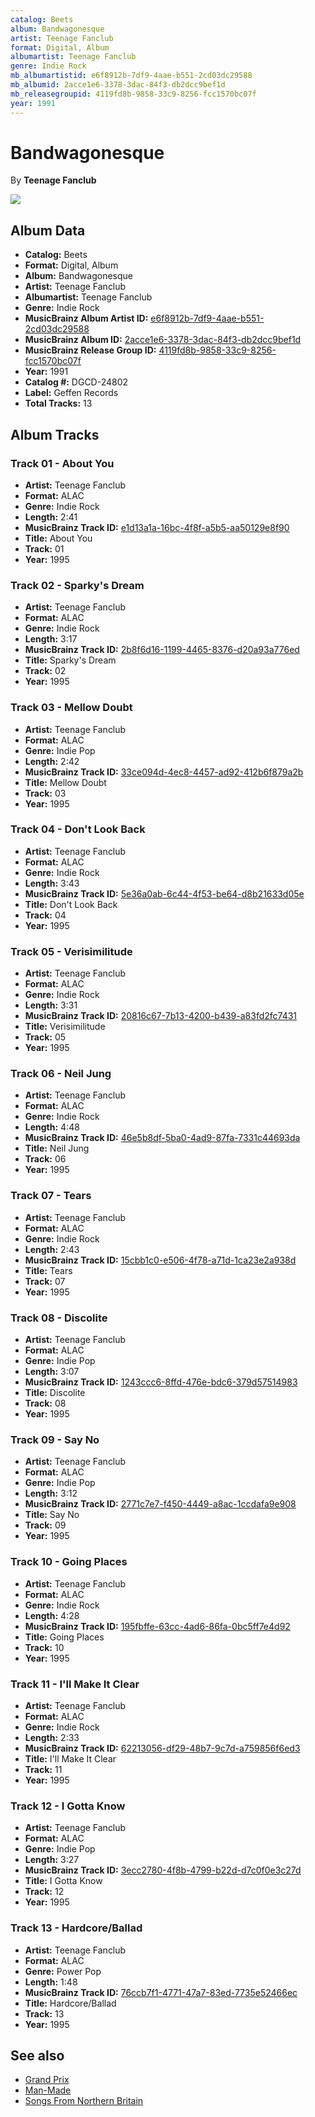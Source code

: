 ```yaml
---
catalog: Beets
album: Bandwagonesque
artist: Teenage Fanclub
format: Digital, Album
albumartist: Teenage Fanclub
genre: Indie Rock
mb_albumartistid: e6f8912b-7df9-4aae-b551-2cd03dc29588
mb_albumid: 2acce1e6-3378-3dac-84f3-db2dcc9bef1d
mb_releasegroupid: 4119fd8b-9858-33c9-8256-fcc1570bc07f
year: 1991
---
```


# Bandwagonesque

By **Teenage Fanclub**

![](../../assets/beetscovers/Teenage_Fanclub-Bandwagonesque.jpg)

## Album Data

- **Catalog:** Beets
- **Format:** Digital, Album
- **Album:** Bandwagonesque
- **Artist:** Teenage Fanclub
- **Albumartist:** Teenage Fanclub
- **Genre:** Indie Rock
- **MusicBrainz Album Artist ID:** [e6f8912b-7df9-4aae-b551-2cd03dc29588](https://musicbrainz.org/artist/e6f8912b-7df9-4aae-b551-2cd03dc29588)
- **MusicBrainz Album ID:** [2acce1e6-3378-3dac-84f3-db2dcc9bef1d](https://musicbrainz.org/release/2acce1e6-3378-3dac-84f3-db2dcc9bef1d)
- **MusicBrainz Release Group ID:** [4119fd8b-9858-33c9-8256-fcc1570bc07f](https://musicbrainz.org/release-group/4119fd8b-9858-33c9-8256-fcc1570bc07f)
- **Year:** 1991
- **Catalog #:** DGCD-24802
- **Label:** Geffen Records
- **Total Tracks:** 13

## Album Tracks

### Track 01 - About You

- **Artist:** Teenage Fanclub
- **Format:** ALAC
- **Genre:** Indie Rock
- **Length:** 2:41
- **MusicBrainz Track ID:** [e1d13a1a-16bc-4f8f-a5b5-aa50129e8f90](https://musicbrainz.org/recording/e1d13a1a-16bc-4f8f-a5b5-aa50129e8f90)
- **Title:** About You
- **Track:** 01
- **Year:** 1995

### Track 02 - Sparky's Dream

- **Artist:** Teenage Fanclub
- **Format:** ALAC
- **Genre:** Indie Rock
- **Length:** 3:17
- **MusicBrainz Track ID:** [2b8f6d16-1199-4465-8376-d20a93a776ed](https://musicbrainz.org/recording/2b8f6d16-1199-4465-8376-d20a93a776ed)
- **Title:** Sparky's Dream
- **Track:** 02
- **Year:** 1995

### Track 03 - Mellow Doubt

- **Artist:** Teenage Fanclub
- **Format:** ALAC
- **Genre:** Indie Pop
- **Length:** 2:42
- **MusicBrainz Track ID:** [33ce094d-4ec8-4457-ad92-412b6f879a2b](https://musicbrainz.org/recording/33ce094d-4ec8-4457-ad92-412b6f879a2b)
- **Title:** Mellow Doubt
- **Track:** 03
- **Year:** 1995

### Track 04 - Don't Look Back

- **Artist:** Teenage Fanclub
- **Format:** ALAC
- **Genre:** Indie Rock
- **Length:** 3:43
- **MusicBrainz Track ID:** [5e36a0ab-6c44-4f53-be64-d8b21633d05e](https://musicbrainz.org/recording/5e36a0ab-6c44-4f53-be64-d8b21633d05e)
- **Title:** Don't Look Back
- **Track:** 04
- **Year:** 1995

### Track 05 - Verisimilitude

- **Artist:** Teenage Fanclub
- **Format:** ALAC
- **Genre:** Indie Rock
- **Length:** 3:31
- **MusicBrainz Track ID:** [20816c67-7b13-4200-b439-a83fd2fc7431](https://musicbrainz.org/recording/20816c67-7b13-4200-b439-a83fd2fc7431)
- **Title:** Verisimilitude
- **Track:** 05
- **Year:** 1995

### Track 06 - Neil Jung

- **Artist:** Teenage Fanclub
- **Format:** ALAC
- **Genre:** Indie Rock
- **Length:** 4:48
- **MusicBrainz Track ID:** [46e5b8df-5ba0-4ad9-87fa-7331c44693da](https://musicbrainz.org/recording/46e5b8df-5ba0-4ad9-87fa-7331c44693da)
- **Title:** Neil Jung
- **Track:** 06
- **Year:** 1995

### Track 07 - Tears

- **Artist:** Teenage Fanclub
- **Format:** ALAC
- **Genre:** Indie Rock
- **Length:** 2:43
- **MusicBrainz Track ID:** [15cbb1c0-e506-4f78-a71d-1ca23e2a938d](https://musicbrainz.org/recording/15cbb1c0-e506-4f78-a71d-1ca23e2a938d)
- **Title:** Tears
- **Track:** 07
- **Year:** 1995

### Track 08 - Discolite

- **Artist:** Teenage Fanclub
- **Format:** ALAC
- **Genre:** Indie Pop
- **Length:** 3:07
- **MusicBrainz Track ID:** [1243ccc6-8ffd-476e-bdc6-379d57514983](https://musicbrainz.org/recording/1243ccc6-8ffd-476e-bdc6-379d57514983)
- **Title:** Discolite
- **Track:** 08
- **Year:** 1995

### Track 09 - Say No

- **Artist:** Teenage Fanclub
- **Format:** ALAC
- **Genre:** Indie Pop
- **Length:** 3:12
- **MusicBrainz Track ID:** [2771c7e7-f450-4449-a8ac-1ccdafa9e908](https://musicbrainz.org/recording/2771c7e7-f450-4449-a8ac-1ccdafa9e908)
- **Title:** Say No
- **Track:** 09
- **Year:** 1995

### Track 10 - Going Places

- **Artist:** Teenage Fanclub
- **Format:** ALAC
- **Genre:** Indie Rock
- **Length:** 4:28
- **MusicBrainz Track ID:** [195fbffe-63cc-4ad6-86fa-0bc5ff7e4d92](https://musicbrainz.org/recording/195fbffe-63cc-4ad6-86fa-0bc5ff7e4d92)
- **Title:** Going Places
- **Track:** 10
- **Year:** 1995

### Track 11 - I'll Make It Clear

- **Artist:** Teenage Fanclub
- **Format:** ALAC
- **Genre:** Indie Rock
- **Length:** 2:33
- **MusicBrainz Track ID:** [62213056-df29-48b7-9c7d-a759856f6ed3](https://musicbrainz.org/recording/62213056-df29-48b7-9c7d-a759856f6ed3)
- **Title:** I'll Make It Clear
- **Track:** 11
- **Year:** 1995

### Track 12 - I Gotta Know

- **Artist:** Teenage Fanclub
- **Format:** ALAC
- **Genre:** Indie Pop
- **Length:** 3:27
- **MusicBrainz Track ID:** [3ecc2780-4f8b-4799-b22d-d7c0f0e3c27d](https://musicbrainz.org/recording/3ecc2780-4f8b-4799-b22d-d7c0f0e3c27d)
- **Title:** I Gotta Know
- **Track:** 12
- **Year:** 1995

### Track 13 - Hardcore/Ballad

- **Artist:** Teenage Fanclub
- **Format:** ALAC
- **Genre:** Power Pop
- **Length:** 1:48
- **MusicBrainz Track ID:** [76ccb7f1-4771-47a7-83ed-7735e52466ec](https://musicbrainz.org/recording/76ccb7f1-4771-47a7-83ed-7735e52466ec)
- **Title:** Hardcore/Ballad
- **Track:** 13
- **Year:** 1995


## See also

- [Grand Prix](Grand_Prix.md)
- [Man-Made](Man-Made.md)
- [Songs From Northern Britain](Songs_From_Northern_Britain.md)
